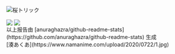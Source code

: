 ![桜トリック](https://i0.hdslb.com/bfs/space/495f0c82b2141fa4ba781b5ce88b13050b27ede0.png@2200w_400h_1o.webp)

<img align="center" src="https://github-readme-stats.vercel.app/api?username=ZjzMisaka&show_icons=true&theme=default&locale=cn&include_all_commits=true"/>
<img align="center" src=https://github-readme-stats.vercel.app/api/top-langs/?username=ZjzMisaka&show_icons=true&theme=default&locale=cn&include_all_commits=true"/>
<br />
以上报告由 [anuraghazra/github-readme-stats](https://github.com/anuraghazra/github-readme-stats) 生成
<br />
[湊あくあ](https://www.namanime.com/upload/2020/0722/1.jpg)
<!--
**ZjzMisaka/ZjzMisaka** is a ✨ _special_ ✨ repository because its `README.md` (this file) appears on your GitHub profile.

Here are some ideas to get you started:

- 🔭 I’m currently working on ...
- 🌱 I’m currently learning ...
- 👯 I’m looking to collaborate on ...
- 🤔 I’m looking for help with ...
- 💬 Ask me about ...
- 📫 How to reach me: ...
- 😄 Pronouns: ...
- ⚡ Fun fact: ...
-->
